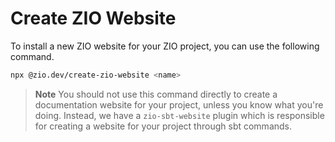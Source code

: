 # Create ZIO Website

To install a new ZIO website for your ZIO project, you can use the following command.

```bash
npx @zio.dev/create-zio-website <name>
```

> **Note**
> You should not use this command directly to create a documentation website for your project, unless you know what you're doing. Instead, we have a `zio-sbt-website` plugin which is responsible for creating a website for your project through sbt commands.

